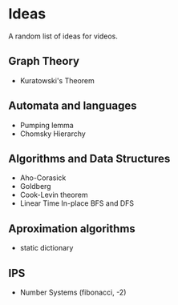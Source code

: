 # Ideas
A random list of ideas for videos.

## Graph Theory
- Kuratowski's Theorem

## Automata and languages
- Pumping lemma
- Chomsky Hierarchy

## Algorithms and Data Structures
- Aho-Corasick
- Goldberg
- Cook-Levin theorem
- Linear Time In-place BFS and DFS

## Aproximation algorithms
- static dictionary

## IPS
- Number Systems (fibonacci, -2)
